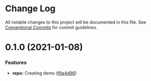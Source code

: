 # Change Log

All notable changes to this project will be documented in this file.
See [Conventional Commits](https://conventionalcommits.org) for commit guidelines.

# 0.1.0 (2021-01-08)


### Features

* **repo:** Creating demo ([f9a4d96](https://github.com/findoo/ModuleFederationDemo/commit/f9a4d9686a942e549afdcb4b34abd8e714be8b98))
